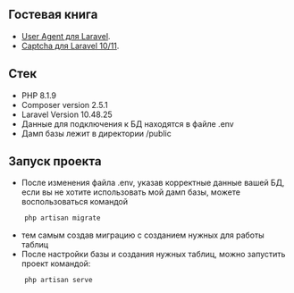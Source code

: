 
## Гостевая книга



- [User Agent для Laravel](https://github.com/jenssegers/agent).
- [Captcha для Laravel 10/11](https://github.com/mewebstudio/captcha?tab=readme-ov-file).

## Стек

- PHP 8.1.9
- Composer version 2.5.1
- Laravel Version 10.48.25
- Данные для подключения к БД находятся в файле .env 
- Дамп базы лежит в директории /public 


## Запуск проекта

- После изменения файла .env, указав корректные данные вашей БД, если вы не хотите использовать мой дамп базы, можете воспользоваться командой
```php
    php artisan migrate
```
- тем самым создав миграцию с созданием нужных для работы таблиц
- После настройки базы и создания нужных таблиц, можно запустить проект командой:
```php
    php artisan serve
```



